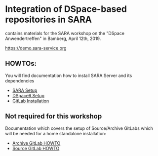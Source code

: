 # Integration of DSpace-based repositories in SARA

contains materials for the SARA workshop on the "DSpace Anwendertreffen" in Bamberg, April 12th, 2019.

https://demo.sara-service.org

## HOWTOs:

You will find documentation how to install SARA Server and its dependencies

* [SARA Setup](https://github.com/sara-service/workshop/blob/master/SARA-HOWTO.md)
* [DSpace6 Setup](https://github.com/sara-service/workshop/blob/master/DSpace4SARA-HOWTO.md)
* [GitLab Installation](Gitlab-HOWTO.md)

## Not required for this workshop
Documentation which covers the setup of Source/Archive GitLabs which will be needed for a home standalone installation:
* [Archive GitLab HOWTO](https://git.uni-konstanz.de/sara/SARA-server/blob/master/docs/git-archive.md)
* [Source GitLab HOWTO](https://git.uni-konstanz.de/sara/SARA-server/blob/master/docs/git-repo.md)
